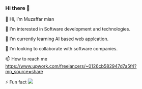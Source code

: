 ### Hi there 👋

👋 Hi, I’m Muzaffar mian

👀 I’m interested in Software development and technologies.

🌱 I’m currently learning AI based web applcation.

💞️ I’m looking to collaborate with software companies.

📫 How to reach me https://www.upwork.com/freelancers/~0126cb582947d7a5f4?mp_source=share

⚡ Fun fact
![](https://komarev.com/ghpvc/?username=your_username&color=give_your_color)


<!--
**cloudcomputingcanada2024/cloudcomputingcanada2024** is a ✨ _special_ ✨ repository because its `README.md` (this file) appears on your GitHub profile.

Here are some ideas to get you started:
